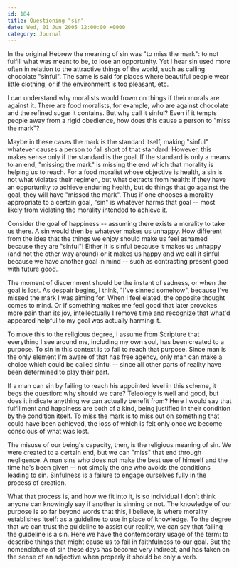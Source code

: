 ```yaml
---
id: 184
title: Questioning "sin"
date: Wed, 01 Jun 2005 12:00:00 +0000
category: Journal
---
```


In the original Hebrew the meaning of sin was "to miss the mark": to not
fulfill what was meant to be, to lose an opportunity.  Yet I hear sin
used more often in relation to the attractive things of the world, such
as calling chocolate "sinful".  The same is said for places where
beautiful people wear little clothing, or if the environment is too
pleasant, etc.

I can understand why moralists would frown on things if their morals are
against it.  There are food moralists, for example, who are against
chocolate and the refined sugar it contains.  But why call it sinful?
Even if it tempts people away from a rigid obedience, how does this
cause a person to "miss the mark"?

Maybe in these cases the mark is the standard itself, making "sinful"
whatever causes a person to fall short of that standard.  However, this
makes sense only if the standard is the goal.  If the standard is only a
means to an end, "missing the mark" is missing the end which that
morality is helping us to reach.  For a food moralist whose objective is
health, a sin is not what violates their regimen, but what detracts from
health: if they have an opportunity to achieve enduring health, but do
things that go against the goal, they will have "missed the mark".  Thus
if one chooses a morality appropriate to a certain goal, "sin" is
whatever harms that goal -- most likely from violating the morality
intended to achieve it.

Consider the goal of happiness -- assuming there exists a morality to
take us there.  A sin would then be whatever makes us unhappy.  How
different from the idea that the things we enjoy should make us feel
ashamed because they are "sinful"!  Either it is sinful because it makes
us unhappy (and not the other way around) or it makes us happy and we
call it sinful because we have another goal in mind -- such as
contrasting present good with future good.

The moment of discernment should be the instant of sadness, or when the
goal is lost.  As despair begins, I think, "I've sinned somehow",
because I've missed the mark I was aiming for.  When I feel elated, the
opposite thought comes to mind.  Or if something makes me feel good that
later provokes more pain than its joy, intellectually I remove time and
recognize that what'd appeared helpful to my goal was actually harming
it.

To move this to the religious degree, I assume from Scripture that
everything I see around me, including my own soul, has been created to a
purpose.  To sin in this context is to fail to reach that purpose.
Since man is the only element I'm aware of that has free agency, only
man can make a choice which could be called sinful -- since all other
parts of reality have been determined to play their part.

If a man can sin by failing to reach his appointed level in this scheme,
it begs the question: why should we care?  Teleology is well and good,
but does it indicate anything we can actually benefit from?  Here I
would say that fulfillment and happiness are both of a kind, being
justified in their condition by the condition itself.  To miss the mark
is to miss out on something that could have been achieved, the loss of
which is felt only once we become conscious of what was lost.

The misuse of our being's capacity, then, is the religious meaning of
sin.  We were created to a certain end, but we can "miss" that end
through negligence.  A man sins who does not make the best use of
himself and the time he's been given -- not simply the one who avoids
the conditions leading to sin.  Sinfulness is a failure to engage
ourselves fully in the process of creation.

What that process is, and how we fit into it, is so individual I don't
think anyone can knowingly say if another is sinning or not.  The
knowledge of our purpose is so far beyond words that this, I believe, is
where morality establishes itself: as a guideline to use in place of
knowledge.  To the degree that we can trust the guideline to assist our
reality, we can say that failing the guideline is a sin.  Here we have
the contemporary usage of the term: to describe things that might cause
us to fail in faithfulness to our goal.  But the nomenclature of sin
these days has become very indirect, and has taken on the sense of an
adjective when properly it should be only a verb.


